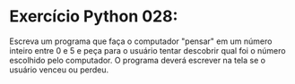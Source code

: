 # Exercício Python 028: 
Escreva um programa que faça o computador "pensar" em um número inteiro entre 0 e 5 e peça para o usuário tentar descobrir qual 
foi o número escolhido pelo computador. O programa deverá escrever na tela se o usuário venceu ou perdeu.